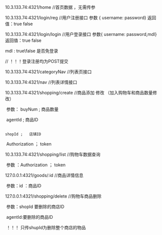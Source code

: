10.3.133.74:4321/home    //首页数据 ，无需传参

10.3.133.74:4321/login/reg   //用户注册接口      参数 { username: password}   返回值：true false

10.3.133.74:4321/login/login  //用户登录接口    参数{ username: password,mdl}   返回值：true false                    

mdl   :   true\false     是否免登录     

// ！！！登录注册均为POST提交



10.3.133.74:4321/categoryNav   //列表页接口

10.3.133.74:4321/nav    //列表详情接口



10.3.133.74:4321/shopping/create    //商品添加  修改  （加入购物车和商品数量修改）

​																	参数： buyNum ;    商品数量

​    																			 agentId ;   商品ID

 																				 shopId ;	店铺ID

​														    					Authorization  ； token  

10.3.133.74:4321/shopping/list			//购物车数据查询     

​																		参数 ：Authorization  ； token  

127.0.0.1:4321/goods/:id					//商品详情信息 

​																	参数：id   ：商品ID

127.0.0.1:4321/shopping/delete      //购物车商品删除

​																	参数：shopId 要删除的商店ID

​																				agentId:要删除的商品ID

​	！！！	只传shupId为删除整个商店的物品